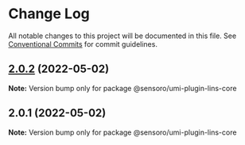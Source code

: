 # Change Log

All notable changes to this project will be documented in this file.
See [Conventional Commits](https://conventionalcommits.org) for commit guidelines.

## [2.0.2](https://github.com/SensoroFE/plugins/compare/@sensoro/umi-plugin-lins-core@2.0.1...@sensoro/umi-plugin-lins-core@2.0.2) (2022-05-02)

**Note:** Version bump only for package @sensoro/umi-plugin-lins-core





## 2.0.1 (2022-05-02)

**Note:** Version bump only for package @sensoro/umi-plugin-lins-core
